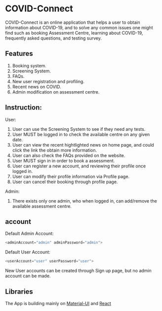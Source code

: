# COVID-Connect

COVID-Connect is an online application that helps a user to obtain information about COVID-19, and to solve any common issues one might find such as booking Assessment Centre, learning about COVID-19, frequently asked questions, and testing survey.

## Features
 1. Booking system.
 2. Screening System.
 3. FAQs.
 4. New user registration and profiling.
 5. Recent news on COVID.
 6. Admin modification on assessment centre.

## Instruction:
  User:
  1. User can use the Screening System to see if they need any tests.
  2. User MUST be logged in to check the available centre on any given date.
  3. User can view the recent hightlighted news on home page, and could click the link the obtain more information.
  4. User can also check the FAQs provided on the website.
  5. User MUST sign in in order to book a assessment.
  6. User can register a new account, and reviewing their profile once logged in.
  7. User can modify their profile information via Profile page.
  8. User can cancel their booking through profile page.

  Admin:
  1. There exists only one admin, who when logged in, can add/remove the available assessment centre.


## account

Default Admin Account:
```javascript
<adminAccount="admin" adminPassword="admin">
```

Default User Account:
```javascript
<userAccount="user" userPassword="user">
```

New User accounts can be created through Sign up page, but no admin account can be made.

## Libraries
The App is building mainly on [Material-UI](https://material-ui.com/) and [React](https://reactjs.org/)
